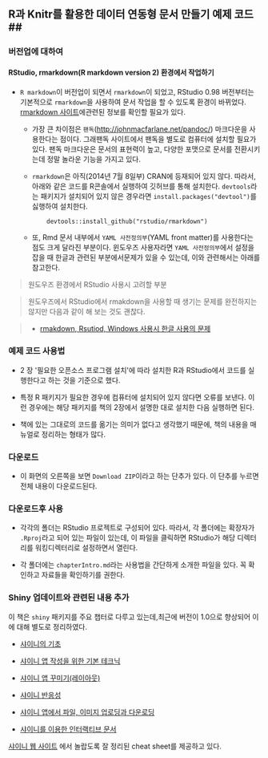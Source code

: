 ## R과 Knitr를 활용한 데이터 연동형 문서 만들기 예제 코드##

### 버전업에 대하여 

#### RStudio, rmarkdown(R markdown version 2) 환경에서 작업하기 

- `R markdown`이 버전업이 되면서 `rmarkdown`이 되었고, RStudio 0.98 버전부터는 기본적으로 `rmarkdown`을 사용하여 문서 작업을 할 수 있도록 환경이 바뀌었다. [rmarkdown 사이트](http://rmarkdown.rstudio.co)에관련된 정보를 확인할 필요가 있다. 

    - 가장 큰 차이점은 `팬독`(http://johnmacfarlane.net/pandoc/) 마크다운을 사용한다는 점이다. 그래팬독  사이트에서 팬독을 별도로 컴퓨터에 설치할 필요가 있다. 팬독 마크다운은 문서의 표현력이 높고, 다양한 포맷으로 문서를 전환시키는데 정말 놀라운 기능을 가지고 있다. 


    - `rmarkdown`은 아직(2014년 7월 8일부) CRAN에 등재되어 있지 않다. 따라서, 아래와 같은 코드를 R콘솔에서 실행하여 깃허브를 통해 설치한다. `devtools`라는 패키지가 설치되어 있지 않은 경우라면 `install.packages("devtool")`를 싫행하여 설치한다.

        ~~~~
            devtools::install_github("rstudio/rmarkdown")
        ~~~~

    - 또, Rmd 문서 내부에서 `YAML 사전정의부`(YAML front matter)를 사용한다는 점도 크게 달라진 부분이다. 윈도우즈 사용자라면 `YAML 사전정의부`에서 설정을 잡을 때 한글과 관련된 부분에서문제가 있을 수 있는데, 이와 관련해서는 아래를 참고한다. 


> 원도우즈 환경에서 RStudio 사용시 고려할 부분

> 원도우즈에서 RStudio에서 rmakdown을 사용할 때 생기는 문제를 완전하지는 않지만 다음과 같이 해 보는 것도 괜찮다.

> - [rmakdown, Rsutiod, Windows 사용시 한글 사용의 문제](http://ksbapp.com/WindowsKorean.html)

### 예제 코드 사용법

- 2 장 '필요한 오픈소스 프로그램 설치'에 따라 설치한 R과 RStudio에서 코드를 실행한다고 하는 것을 기준으로 했다.
 
- 특정 R 패키지가 필요한 경우에 컴퓨터에 설치되어 있지 않다면 오류를 보낸다. 이런 경우에는 해당 패키지를 책의 2장에서 설명한 대로 설치한 다음 실행하면 된다.  

- 책에 있는 그대로의 코드를 옮기는 의미가 없다고 생각했기 때문에, 책의 내용을 매뉴얼로 정리하는 형태가 많다. 


### 다운로드 ###

- 이 화면의 오른쪽을 보면 `Download ZIP`이라고 하는 단추가 있다. 이 단추를 누르면 전체 내용이 다운로드된다. 

### 다운로드후 사용 ###

- 각각의 폴더는 RStudio 프로젝트로 구성되어 있다. 따라서, 각 폴더에는 확장자가 `.Rproj`라고 되어 있는 파일이 있는데, 이 파일을 클릭하면 RStudio가 해당 디렉터리를 워킹디렉터리로 설정하면서 열린다. 

- 각 폴더에는 `chapterIntro.md`라는 사용법을 간단하게 소개한 파일을 있다. 꼭 확인하고 자료들을 확인하기를 권한다. 


### Shiny 업데이트와 관련된 내용 추가

이 책은 `shiny` 패키지를 주요 챕터로 다루고 있는데,최근에 버전이 1.0으로 향상되어 이에 대해 별도로 정리하였다. 

- [샤이니의 기초](http://ksbapp.com/ShinyBasic.html)

- [샤이니 앱 작성을 위한 기본 테크닉](http://ksbapp.com/BasicTechniques.html)

- [샤이니 앱 꾸미기(레이아웃)](http://ksbapp.com/shinyLayout.html)

- [샤이니 반응성](http://ksbapp.com/shinyReactivity.html)

- [샤이니 앱에서 파일, 이미지 업로딩과 다운로딩](http://ksbapp.com/FileNImage.html)

- [샤이니를 이용한 인터랙티브 문서](http://ksbapp.com/shinyInRmd.html)

[샤이니 웹 사이트](http://shiny.rstudio.com/articles/cheatsheet.html) 에서  놀랍도록 잘 정리된 cheat sheet를 제공하고 있다.
